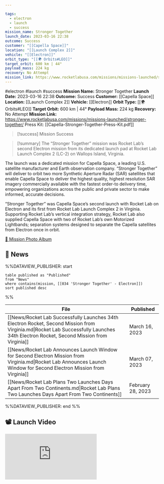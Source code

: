 ```yaml
---

tags:
  - electron
  - launch
  - success
mission_name: Stronger Together
launch_date: 2023-03-16 22:38
outcome: Success
customer: "[[Capella Space]]"
location: "[[Launch Complex 2]]"
vehicle: "[[Electron]]"
orbit_type: "[[🌍 Orbits#LEO]]"
target_orbit: 600 km | 44°
payload_mass: 224 kg
recovery: No Attempt
mission_link: https://www.rocketlabusa.com/missions/missions-launched/stronger-together/
---
```


#electron #launch #success
**Mission Name:** Stronger Together
**Launch Date:** 2023-03-16 22:38
**Outcome:** Success
**Customer:** [[Capella Space]]
**Location:** [[Launch Complex 2]]
**Vehicle:** [[Electron]]
**Orbit Type:** [[🌍 Orbits#LEO]]
**Target Orbit:** 600 km | 44°
**Payload Mass:** 224 kg
**Recovery:** No Attempt
**Mission Link:** https://www.rocketlabusa.com/missions/missions-launched/stronger-together/
Press Kit: [[Capella-Stronger-Together-Press-Kit.pdf]]

>[!success] Mission Success

>[!summary]
The “Stronger Together” mission was Rocket Lab’s second Electron mission from its dedicated launch pad at Rocket Lab Launch Complex 2 (LC-2) on Wallops Island, Virginia.
>
The launch was a dedicated mission for Capella Space, a leading U.S. satellite manufacturer and Earth observation company. “Stronger Together” will deliver to orbit two more Synthetic Aperture Radar (SAR) satellites that enable Capella Space to deliver the highest quality, highest resolution SAR imagery commercially available with the fastest order-to delivery time, empowering organizations across the public and private sector to make informed, accurate decisions.
>
“Stronger Together” was Capella Space’s second launch with Rocket Lab on Electron and its first from Rocket Lab Launch Complex 2 in Virginia. Supporting Rocket Lab’s vertical integration strategy, Rocket Lab also supplied Capella Space with two of Rocket Lab’s own Motorized Lightbands; separation systems designed to separate the Capella satellites from Electron once in orbit.
>
[📸 Mission Photo Album](https://www.flickr.com/photos/rocketlab/albums/72177720306688906/)

## 📰 News
%%DATAVIEW_PUBLISHER: start
```
table published as "Published"
from "News"
where contains(mission, [[034 'Stronger Together' - Electron]])
sort published desc
```
%%

| File                                                                                                                                                                                 | Published         |
| ------------------------------------------------------------------------------------------------------------------------------------------------------------------------------------ | ----------------- |
| [[News/Rocket Lab Successfully Launches 34th Electron Rocket, Second Mission from Virginia.md\|Rocket Lab Successfully Launches 34th Electron Rocket, Second Mission from Virginia]] | March 16, 2023    |
| [[News/Rocket Lab Announces Launch Window for Second Electron Mission from Virginia.md\|Rocket Lab Announces Launch Window for Second Electron Mission from Virginia]]               | March 07, 2023    |
| [[News/Rocket Lab Plans Two Launches Days Apart From Two Continents.md\|Rocket Lab Plans Two Launches Days Apart From Two Continents]]                                               | February 28, 2023 |

%%DATAVIEW_PUBLISHER: end %%

## 📽️ Launch Video

<div class="responsive-video">
<iframe src="https://www.youtube.com/embed/xIMaf8X0FlM" title="Rocket Lab&#39;s Electron - Stronger Together Mission" frameborder="0" allow="accelerometer; autoplay; clipboard-write; encrypted-media; gyroscope; picture-in-picture; web-share" referrerpolicy="strict-origin-when-cross-origin" allowfullscreen></iframe>     
</div>

